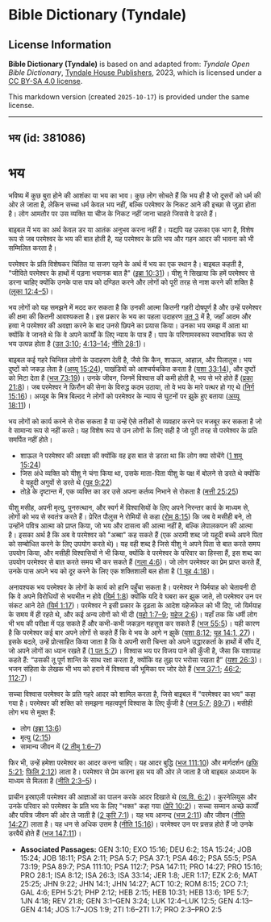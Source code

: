 # Bible Dictionary (Tyndale)

## License Information

**Bible Dictionary (Tyndale)** is based on and adapted from: _Tyndale Open Bible Dictionary_, [Tyndale House Publishers](https://tyndaleopenresources.com/), 2023, which is licensed under a [CC BY-SA 4.0 license](https://creativecommons.org/licenses/by-sa/4.0/legalcode.en).

This markdown version (created `2025-10-17`) is provided under the same license.



--------------------------------

## भय (id: 381086)

भय
==

भविष्य में कुछ बुरा होने की आशंका या भय का भाव। कुछ लोग सोचते हैं कि भय ही है जो दूसरों को धर्म की ओर ले जाता है, लेकिन सच्चा धर्म केवल भय नहीं, बल्कि परमेश्वर के निकट आने की इच्छा से जुड़ा होता है। लोग आमतौर पर उस व्यक्ति या चीज के निकट नहीं जाना चाहते जिससे वे डरते हैं।

बाइबल में भय का अर्थ केवल डर या आतंक अनुभव करना नहीं है। यद्यपि यह उसका एक भाग है, विशेष रूप से जब परमेश्वर के भय की बात होती है, यह परमेश्वर के प्रति भय और गहन आदर की भावना को भी सम्मिलित करता है।

परमेश्वर के प्रति विशेषकर चिंतित या सजग रहने के अर्थ में भय का एक स्थान है। बाइबल कहती है, "जीविते परमेश्वर के हाथों में पड़ना भयानक बात है" ([इब्रा 10:31](https://ref.ly/Heb10:31))। यीशु ने सिखाया कि हमें परमेश्वर से डरना चाहिए क्योंकि उनके पास पाप को दण्डित करने और लोगों को पूरी तरह से नाश करने की शक्ति है ([लूका 12:4–5](https://ref.ly/Luke12:4-Luke12:5))।

भय लोगों को यह समझने में मदद कर सकता है कि उनकी आत्मा कितनी गहरी दोषपूर्ण है और उन्हें परमेश्वर की क्षमा की कितनी आवश्यकता है। इस प्रकार के भय का पहला उदाहरण [उत 3](https://ref.ly/Gen3:1-Gen3:24) में है, जहाँ आदम और हव्वा ने परमेश्वर की अवज्ञा करने के बाद उनसे छिपने का प्रयास किया। उनका भय समझ में आता था क्योंकि वे जानते थे कि वे अपने कार्यों के लिए न्याय के पात्र हैं। पाप के परिणामस्वरूप स्वाभाविक रूप से भय उत्पन्न होता है ([उत 3:10](https://ref.ly/Gen3:10); [4:13–14](https://ref.ly/Gen4:13-Gen4:14); [नीति 28:1](https://ref.ly/Prov28:1))।

बाइबल कई गहरे चिन्तित लोगों के उदाहरण देती है, जैसे कि कैन, शाऊल, आहाज़, और पिलातुस। भय दुष्टों को जकड़ लेता है ([अय्यू 15:24](https://ref.ly/Job15:24)), पाखंडियों को आश्चर्यचकित करता है ([यशा 33:14](https://ref.ly/Isa33:14)), और दुष्टों को मिटा देता है ([भज 73:19](https://ref.ly/Ps73:19))। उनके जीवन, जिनमें विश्वास की कमी होती है, भय से भरे होते हैं ([प्रका 21:8](https://ref.ly/Rev21:8))। जब परमेश्वर ने फ़िरौन की सेना के विरुद्ध कदम उठाया, तो वे भय के मारे पत्थर हो गए थे ([निर्ग 15:16](https://ref.ly/Exod15:16))। अय्यूब के मित्र बिल्दद ने लोगों को परमेश्वर के न्याय से घुटनों पर झुके हुए बताया ([अय्यू 18:11](https://ref.ly/Job18:11))।

भय लोगों को कार्य करने से रोक सकता है या उन्हें ऐसे तरीकों से व्यवहार करने पर मजबूर कर सकता है जो वे सामान्य रूप से नहीं करते। यह विशेष रूप से उन लोगों के लिए सही है जो पूरी तरह से परमेश्वर के प्रति समर्पित नहीं होते।

* शाऊल ने परमेश्वर की अवज्ञा की क्योंकि वह इस बात से डरता था कि लोग क्या सोचेंगे ([1 शमू 15:24](https://ref.ly/1Sam15:24))
* जिस अंधे व्यक्ति को यीशु ने चंगा किया था, उसके माता\-पिता यीशु के पक्ष में बोलने से डरते थे क्योंकि वे यहूदी अगुवों से डरते थे ([यूह 9:22](https://ref.ly/John9:22))
* तोड़े के दृष्टान्त में, एक व्यक्ति का डर उसे अपना कर्तव्य निभाने से रोकता है ([मत्ती 25:25](https://ref.ly/Matt25:25))

यीशु मसीह, अपनी मृत्यु, पुनरुत्थान, और स्वर्ग में विश्वासियों के लिए अपने निरन्तर कार्य के माध्यम से, लोगों को भय से स्वतंत्र करते हैं। प्रेरित पौलुस ने रोमियों से कहा ([रोम 8:15](https://ref.ly/Rom8:15)) कि जब वे मसीही बने, तो उन्होंने पवित्र आत्मा को प्राप्त किया, जो भय और दासत्व की आत्मा नहीं है, बल्कि लेपालकपन की आत्मा है। इसका अर्थ है कि अब वे परमेश्वर को "अब्बा" कह सकते हैं (एक अरामी शब्द जो यहूदी बच्चे अपने पिता को सम्बोधित करने के लिए उपयोग करते थे)। यह वही शब्द है जिसे यीशु ने अपने पिता से बात करते समय उपयोग किया, और मसीही विश्वासियों ने भी किया, क्योंकि वे परमेश्वर के परिवार का हिस्सा हैं, इस शब्द का उपयोग परमेश्वर से बात करते समय भी कर सकते हैं ([गला 4:6](https://ref.ly/Gal4:6))। जो लोग परमेश्वर का प्रेम प्राप्त करते हैं, उनके पास अपने भय को दूर करने के लिए एक शक्तिशाली बल होता है ([1 यूह 4:18](https://ref.ly/1John4:18))।

अनावश्यक भय परमेश्वर के लोगों के कार्य को हानि पहुँचा सकता है। परमेश्वर ने यिर्मयाह को चेतावनी दी कि वे अपने विरोधियों से भयभीत न होवे ([यिर्म 1:8](https://ref.ly/Jer1:8)) क्योंकि यदि वे घबरा कर झुक जाते, तो परमेश्वर उन पर संकट आने देते ([यिर्म 1:17](https://ref.ly/Jer1:17))। परमेश्वर ने इसी प्रकार के दृढ़ता के आदेश यहेजकेल को भी दिए, जो यिर्मयाह के समय में ही रहते थे, और कई अन्य लोगों को भी दी ([यहो 1:7–9](https://ref.ly/Josh1:7-Josh1:9); [यहेज 2:6](https://ref.ly/Ezek2:6))। यहाँ तक कि धर्मी लोग भी भय की परीक्षा में पड़ सकते हैं और कभी\-कभी जकड़न महसूस कर सकते हैं ([भज 55:5](https://ref.ly/Ps55:5))। यही कारण है कि परमेश्वर कई बार अपने लोगों से कहते हैं कि वे भय के आगे न झुकें ([यशा 8:12](https://ref.ly/Isa8:12); [यूह 14:1, 27](https://ref.ly/John14:1))। इसके बदले, उन्हें प्रोत्साहित किया जाता है कि वे अपनी सारी चिन्ता को अपने उद्धारकर्ता के हाथों में सौंप दें, जो अपने लोगों का ध्यान रखते हैं ([1 पत 5:7](https://ref.ly/1Pet5:7))। विश्वास भय पर विजय पाने की कुँजी है, जैसा कि यशायाह कहते हैं: “उसकी तू पूर्ण शान्ति के साथ रक्षा करता है, क्योंकि वह तुझ पर भरोसा रखता है” ([यशा 26:3](https://ref.ly/Isa26:3))। भजन संहिता के लेखक भी भय को हराने में विश्वास की भूमिका पर जोर देते हैं ([भज 37:1](https://ref.ly/Ps37:1); [46:2](https://ref.ly/Ps46:2); [112:7](https://ref.ly/Ps112:7))।

सच्चा विश्वास परमेश्वर के प्रति गहरे आदर को शामिल करता है, जिसे बाइबल में "परमेश्वर का भय" कहा गया है। परमेश्वर की शक्ति को समझना महत्वपूर्ण विश्वास के लिए कुँजी है ([भज 5:7](https://ref.ly/Ps5:7); [89:7](https://ref.ly/Ps89:7))। मसीही लोग भय से मुक्त हैं: 

* लोग ([इब्रा 13:6](https://ref.ly/Heb13:6))
* मृत्यु ([2:15](https://ref.ly/Heb2:15))
* सामान्य जीवन में ([2 तीमु 1:6–7](https://ref.ly/2Tim1:6-2Tim1:7))

फिर भी, उन्हें हमेशा परमेश्वर का आदर करना चाहिए। यह आदर बुद्धि ([भज 111:10](https://ref.ly/Ps111:10)) और मार्गदर्शन ([इफि 5:21](https://ref.ly/Eph5:21); [फिलि 2:12](https://ref.ly/Phil2:12)) लाता है। परमेश्वर से प्रेम करना इस भय की ओर ले जाता है जो बाइबल अध्ययन के माध्यम से मिलता है ([नीति 2:3–5](https://ref.ly/Prov2:3-Prov2:5))।

प्राचीन इस्राएली परमेश्वर की आज्ञाओं का पालन करके आदर दिखाते थे ([व्य.वि. 6:2](https://ref.ly/Deut6:2))। कुरनेलियुस और उनके परिवार को परमेश्वर के प्रति भय के लिए "भक्त" कहा गया ([प्रेरि 10:2](https://ref.ly/Acts10:2))। सच्चा सम्मान अच्छे कार्यों और पवित्र जीवन की ओर ले जाती है ([2 कुरि 7:1](https://ref.ly/2Cor7:1))। यह भय आनन्द ([भज 2:11](https://ref.ly/Ps2:11)) और जीवन ([नीति 14:27](https://ref.ly/Prov14:27)) लाता है। यह धन से अधिक उत्तम है ([नीति 15:16](https://ref.ly/Prov15:16))। परमेश्वर उन पर प्रसन्न होते हैं जो उनके डरवैयें होते हैं ([भज 147:11](https://ref.ly/Ps147:11))।

* **Associated Passages:** GEN 3:10; EXO 15:16; DEU 6:2; 1SA 15:24; JOB 15:24; JOB 18:11; PSA 2:11; PSA 5:7; PSA 37:1; PSA 46:2; PSA 55:5; PSA 73:19; PSA 89:7; PSA 111:10; PSA 112:7; PSA 147:11; PRO 14:27; PRO 15:16; PRO 28:1; ISA 8:12; ISA 26:3; ISA 33:14; JER 1:8; JER 1:17; EZK 2:6; MAT 25:25; JHN 9:22; JHN 14:1; JHN 14:27; ACT 10:2; ROM 8:15; 2CO 7:1; GAL 4:6; EPH 5:21; PHP 2:12; HEB 2:15; HEB 10:31; HEB 13:6; 1PE 5:7; 1JN 4:18; REV 21:8; GEN 3:1–GEN 3:24; LUK 12:4–LUK 12:5; GEN 4:13–GEN 4:14; JOS 1:7–JOS 1:9; 2TI 1:6–2TI 1:7; PRO 2:3–PRO 2:5

